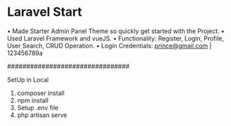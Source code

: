 # Laravel Start

•	Made Starter Admin Panel Theme so quickly get started with the Project. 
•	Used Laravel Framework and vueJS.
•	Functionality: Register, Login, Profile, User Search, CRUD Operation.
•	Login Credentials: prince@gmail.com | 123456789a


################################

SetUp in Local

1. composer install
2. npm install
3. Setup .env file
4. php artisan serve